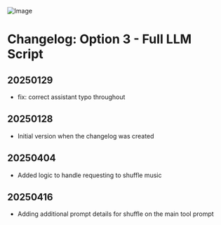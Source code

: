 ![Image](https://github.com/music-assistant/voice-support/blob/main/assets/music-assistant.png?raw=true)

# Changelog: Option 3 - Full LLM Script

## 20250129

* fix: correct assistant typo throughout

## 20250128

* Initial version when the changelog was created

## 20250404

* Added logic to handle requesting to shuffle music

## 20250416

* Adding additional prompt details for shuffle on the main tool prompt